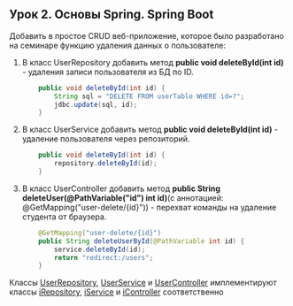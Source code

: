 ## Урок 2. Основы Spring. Spring Boot

Добавить в простое CRUD веб-приложение, которое было разработано на семинаре функцию удаления данных о пользователе:

1) В класс UserRepository добавить метод **public void deleteById(int id)** - удаления записи пользователя из БД по ID.

    ~~~java
        public void deleteById(int id) {
            String sql = "DELETE FROM userTable WHERE id=?";
            jdbc.update(sql, id);
        }
    ~~~

2) В класс UserService добавить метод **public void deleteById(int id)** - удаление пользователя через репозиторий.

    ~~~java
        public void deleteById(int id) {
            repository.deleteById(id);
        }
    ~~~


3) В класс UserController добавить метод **public String deleteUser(@PathVariable("id") int id)**(с аннотацией: @GetMapping("user-delete/{id}")) - перехват команды на удаление студента от браузера.

    ~~~java
        @GetMapping("user-delete/{id}")
        public String deleteUserById(@PathVariable int id) {
            service.deleteById(id);
            return "redirect:/users";
        }
    ~~~


Классы 
[UserRepository](https://github.com/UrijVig/spring/blob/master/sem02/HW_02/my_first_grud/src/main/java/com/example/my_first_grud/repository/imp/UserRepository.java), 
[UserService](https://github.com/UrijVig/spring/blob/master/sem02/HW_02/my_first_grud/src/main/java/com/example/my_first_grud/service/imp/UserService.java) и 
[UserController](https://github.com/UrijVig/spring/blob/master/sem02/HW_02/my_first_grud/src/main/java/com/example/my_first_grud/controller/imp/UserController.java)
 имплементируют классы 
 [iRepository](https://github.com/UrijVig/spring/blob/master/sem02/HW_02/my_first_grud/src/main/java/com/example/my_first_grud/repository/iRepository.java), 
 [iService](https://github.com/UrijVig/spring/blob/master/sem02/HW_02/my_first_grud/src/main/java/com/example/my_first_grud/service/iService.java) и 
 [iController](https://github.com/UrijVig/spring/blob/master/sem02/HW_02/my_first_grud/src/main/java/com/example/my_first_grud/controller/iController.java) соответственно